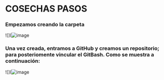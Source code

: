 # COSECHAS PASOS
### Empezamos creando la carpeta 
![](![image](https://github.com/SofiaHdzAlv22/COSECHAS/assets/127440770/e18516b5-bcc5-4c23-ae7a-d3c5cab3d843)

### Una vez creada, entramos a GitHub y creamos un repositorio; para posteriomente vincular el GitBash. Como se muestra a continuación:
![](![image](https://github.com/SofiaHdzAlv22/COSECHAS/assets/127440770/9a14b5f4-a5ac-42da-bfd7-97c9399fcdd0)
